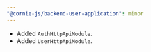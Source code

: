 ```yaml
---
"@cornie-js/backend-user-application": minor
---
```


- Added `AuthHttpApiModule`.
- Added `UserHttpApiModule`.
